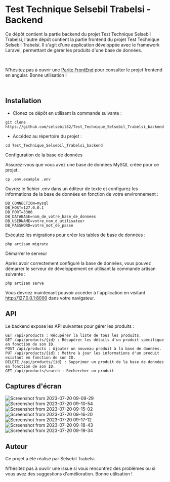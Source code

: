<h1>Test Technique Selsebil Trabelsi - Backend</h1>

<p>Ce dépôt contient la partie backend du projet Test Technique Selsebil Trabelsi, l'autre dépôt contient la partie frontend du projet Test Technique Selsebil Trabelsi. Il s'agit d'une application développée avec le framework Laravel, permettant de gérer les produits d'une base de données.</p><br>

<p>N'hésitez pas à ouvrir une <a href="https://github.com/selsebil82/Test_Technique_Selsebil_Trabelsi_frontend">Parite FrontEnd</a> pour consulter le projet frontend en angular. Bonne utilisation !</p><br>

<h2>Installation</h2>

<ul>
  <li>Clonez ce dépôt en utilisant la commande suivante :</li>
</ul>

<pre>
<code>git clone https://github.com/selsebil82/Test_Technique_Selsebil_Trabelsi_backend.git</code>
</pre>

<ul>
  <li>Accédez au répertoire du projet :</li>
</ul>

<pre>
<code>cd Test_Technique_Selsebil_Trabelsi_backend</code>
</pre>

<p>Configuration de la base de données</p>

<p>Assurez-vous que vous avez une base de données MySQL créée pour ce projet.</p>

<pre>
<code>cp .env.example .env</code>
</pre>

<p>Ouvrez le fichier .env dans un éditeur de texte et configurez les informations de la base de données en fonction de votre environnement :</p>

<pre>
<code>DB_CONNECTION=mysql
DB_HOST=127.0.0.1
DB_PORT=3306
DB_DATABASE=nom_de_votre_base_de_donnees
DB_USERNAME=votre_nom_d_utilisateur
DB_PASSWORD=votre_mot_de_passe</code>
</pre>

<p>Exécutez les migrations pour créer les tables de base de données :</p>

<pre>
<code>php artisan migrate</code>
</pre>

<p>Démarrer le serveur</p>

<p>Après avoir correctement configuré la base de données, vous pouvez démarrer le serveur de développement en utilisant la commande artisan suivante :</p>

<pre>
<code>php artisan serve</code>
</pre>

<p>Vous devriez maintenant pouvoir accéder à l'application en visitant <a href="http://127.0.0.1:8000" target="_blank">http://127.0.0.1:8000</a> dans votre navigateur.</p>

<h2>API</h2>

<p>Le backend expose les API suivantes pour gérer les produits :</p>

<pre>
<code>GET /api/products : Récupérer la liste de tous les produits.
GET /api/products/{id} : Récupérer les détails d'un produit spécifique en fonction de son ID.
POST /api/products : Ajouter un nouveau produit à la base de données.
PUT /api/products/{id} : Mettre à jour les informations d'un produit existant en fonction de son ID.
DELETE /api/products/{id} : Supprimer un produit de la base de données en fonction de son ID.
GET /api/products/search : Rechercher un produit</code>
</pre>

<h2>Captures d'écran</h2>

<img src="https://github.com/selsebil82/Test_Technique_Selsebil_Trabelsi_backend/assets/134981597/8886a1a7-515f-4058-97ec-e8c769ff8b48" alt="Screenshot from 2023-07-20 09-09-29">
<img src="https://github.com/selsebil82/Test_Technique_Selsebil_Trabelsi_backend/assets/134981597/0a530a4d-14d6-4aa6-9ec6-4bf5c50a9d8e" alt="Screenshot from 2023-07-20 09-10-54">
<img src="https://github.com/selsebil82/Test_Technique_Selsebil_Trabelsi_backend/assets/134981597/153bda7b-fc96-4ec5-b3ea-968f52f6059f" alt="Screenshot from 2023-07-20 09-15-02">
<img src="https://github.com/selsebil82/Test_Technique_Selsebil_Trabelsi_backend/assets/134981597/c36bde29-bdc2-4159-bb14-1854118d0c6b" alt="Screenshot from 2023-07-20 09-16-20">
<img src="https://github.com/selsebil82/Test_Technique_Selsebil_Trabelsi_backend/assets/134981597/79040c63-3d2e-49f5-b2b7-438248596c40" alt="Screenshot from 2023-07-20 09-17-12">
<img src="https://github.com/selsebil82/Test_Technique_Selsebil_Trabelsi_backend/assets/134981597/d6b3a07c-5539-432d-b36b-55abd418e5d2" alt="Screenshot from 2023-07-20 09-18-43">
<img src="https://github.com/selsebil82/Test_Technique_Selsebil_Trabelsi_backend/assets/134981597/598444c8-3ad8-41a1-9aea-5f67e394b0a8" alt="Screenshot from 2023-07-20 09-19-34">

<h2>Auteur</h2>

<p>Ce projet a été réalisé par Selsebil Trabelsi.</p>

<p>N'hésitez pas à ouvrir une issue si vous rencontrez des problèmes ou si vous avez des suggestions d'amélioration. Bonne utilisation !</p>

